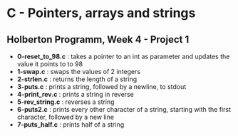 <h1>C - Pointers, arrays and strings</h1>
<h2>Holberton Programm, Week 4 - Project 1</h2>
<ul>
<li><strong>0-reset_to_98.c</strong> : takes a pointer to an int as parameter and updates the value it points to to 98</li>
<li><strong>1-swap.c</strong> : swaps the values of 2 integers</li>
<li><strong>2-strlen.c</strong> : returns the length of a string </li>
<li><strong>3-puts.c</strong> : prints a string, followed by a newline, to stdout</li>
<li><strong>4-print_rev.c</strong> : prints a string in reverse</li>
<li><strong>5-rev_string.c</strong> : reverses a string</li>
<li><strong>6-puts2.c</strong> : prints every other character of a string, starting with the first character, followed by a new line</li>
<li><strong>7-puts_half.c</strong> : prints half of a string</li>
</ul>
